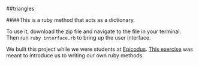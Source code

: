 ##triangles

####This is a ruby method that acts as a dictionary.

To use it, download the zip file and navigate to the file in your terminal. Then run `ruby interface.rb` to bring up the user interface.

We built this project while we were students at [Epicodus](http://www.epicodus.com/). [This exercise](http://www.learnhowtoprogram.com/lessons/dictionary-go-fish) was meant to introduce us to writing our own ruby methods.
